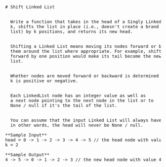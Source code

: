 <pre>
# Shift Linked List


  Write a function that takes in the head of a Singly Linked List and an integer
  k, shifts the list in place (i.e., doesn't create a brand new
  list) by k positions, and returns its new head.


  Shifting a Linked List means moving its nodes forward or backward and wrapping
  them around the list where appropriate. For example, shifting a Linked List
  forward by one position would make its tail become the new head of the linked
  list.


  Whether nodes are moved forward or backward is determined by whether
  k is positive or negative.


  Each LinkedList node has an integer value as well as
  a next node pointing to the next node in the list or to
  None / null if it's the tail of the list.


  You can assume that the input Linked List will always have at least one node;
  in other words, the head will never be None / null.

**Sample Input**
head = 0 -> 1 -> 2 -> 3 -> 4 -> 5 // the head node with value 0
k = 2

**Sample Output**
4 -> 5 -> 0 -> 1 -> 2 -> 3 // the new head node with value 4

</pre>